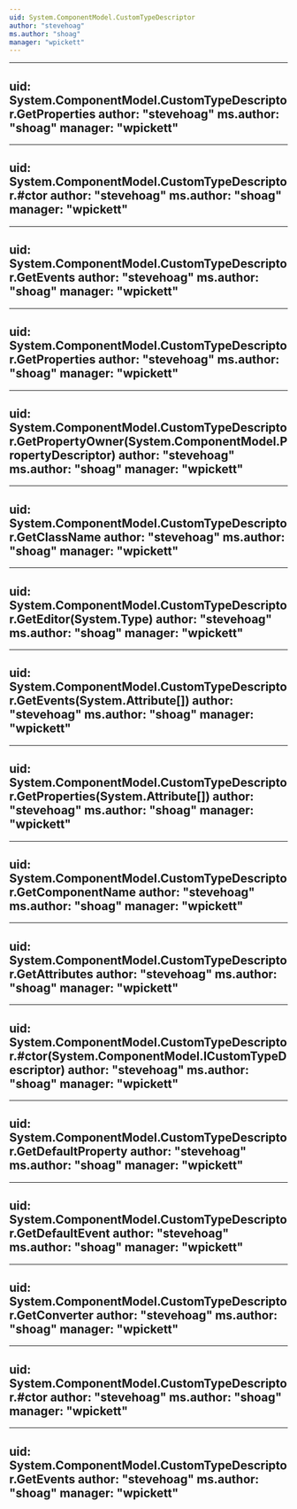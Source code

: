 ```yaml
---
uid: System.ComponentModel.CustomTypeDescriptor
author: "stevehoag"
ms.author: "shoag"
manager: "wpickett"
---
```


---
uid: System.ComponentModel.CustomTypeDescriptor.GetProperties
author: "stevehoag"
ms.author: "shoag"
manager: "wpickett"
---

---
uid: System.ComponentModel.CustomTypeDescriptor.#ctor
author: "stevehoag"
ms.author: "shoag"
manager: "wpickett"
---

---
uid: System.ComponentModel.CustomTypeDescriptor.GetEvents
author: "stevehoag"
ms.author: "shoag"
manager: "wpickett"
---

---
uid: System.ComponentModel.CustomTypeDescriptor.GetProperties
author: "stevehoag"
ms.author: "shoag"
manager: "wpickett"
---

---
uid: System.ComponentModel.CustomTypeDescriptor.GetPropertyOwner(System.ComponentModel.PropertyDescriptor)
author: "stevehoag"
ms.author: "shoag"
manager: "wpickett"
---

---
uid: System.ComponentModel.CustomTypeDescriptor.GetClassName
author: "stevehoag"
ms.author: "shoag"
manager: "wpickett"
---

---
uid: System.ComponentModel.CustomTypeDescriptor.GetEditor(System.Type)
author: "stevehoag"
ms.author: "shoag"
manager: "wpickett"
---

---
uid: System.ComponentModel.CustomTypeDescriptor.GetEvents(System.Attribute[])
author: "stevehoag"
ms.author: "shoag"
manager: "wpickett"
---

---
uid: System.ComponentModel.CustomTypeDescriptor.GetProperties(System.Attribute[])
author: "stevehoag"
ms.author: "shoag"
manager: "wpickett"
---

---
uid: System.ComponentModel.CustomTypeDescriptor.GetComponentName
author: "stevehoag"
ms.author: "shoag"
manager: "wpickett"
---

---
uid: System.ComponentModel.CustomTypeDescriptor.GetAttributes
author: "stevehoag"
ms.author: "shoag"
manager: "wpickett"
---

---
uid: System.ComponentModel.CustomTypeDescriptor.#ctor(System.ComponentModel.ICustomTypeDescriptor)
author: "stevehoag"
ms.author: "shoag"
manager: "wpickett"
---

---
uid: System.ComponentModel.CustomTypeDescriptor.GetDefaultProperty
author: "stevehoag"
ms.author: "shoag"
manager: "wpickett"
---

---
uid: System.ComponentModel.CustomTypeDescriptor.GetDefaultEvent
author: "stevehoag"
ms.author: "shoag"
manager: "wpickett"
---

---
uid: System.ComponentModel.CustomTypeDescriptor.GetConverter
author: "stevehoag"
ms.author: "shoag"
manager: "wpickett"
---

---
uid: System.ComponentModel.CustomTypeDescriptor.#ctor
author: "stevehoag"
ms.author: "shoag"
manager: "wpickett"
---

---
uid: System.ComponentModel.CustomTypeDescriptor.GetEvents
author: "stevehoag"
ms.author: "shoag"
manager: "wpickett"
---
